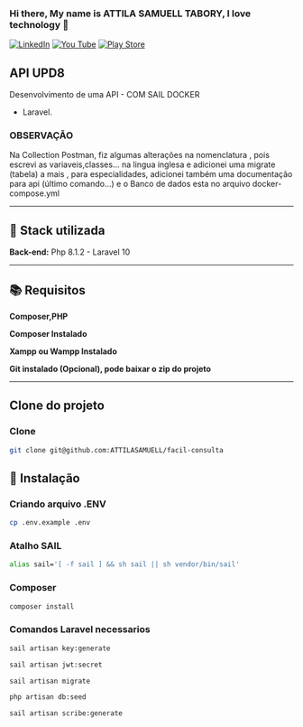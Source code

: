 

### Hi there, My name is ATTILA  SAMUELL TABORY, I love technology 👋

[![LinkedIn ](https://img.shields.io/badge/LinkedIn-0077B5?style=for-the-badge&logo=linkedin&logoColor=white)](https://www.linkedin.com/in/attila-samuell-98291216b/)
[![You Tube](https://img.shields.io/badge/YouTube-FF0000?style=for-the-badge&logo=youtube&logoColor=white)](https://www.youtube.com/channel/UCuX9fZZa3eR4LACYTPVZg5A/videos)
[![Play Store](https://img.shields.io/badge/Google_Play-414141?style=for-the-badge&logo=google-play&logoColor=white)](https://play.google.com/store/apps/details?id=attila.QRCodeGeradorLeitor)


## API UPD8 
Desenvolvimento de uma API  - COM SAIL DOCKER
 + Laravel.

### OBSERVAÇÃO
Na Collection Postman, fiz algumas alterações na nomenclatura , pois escrevi as variaveis,classes... na lingua inglesa e adicionei uma migrate (tabela) a mais , para especialidades, adicionei também uma documentação para api (último comando...) e o Banco de dados esta no arquivo docker-compose.yml

---
## 🔧 Stack utilizada

**Back-end:** Php 8.1.2 - Laravel 10

---
## 📚 Requisitos
**Composer,PHP**


**Composer Instalado**


**Xampp ou Wampp Instalado**


**Git instalado (Opcional), pode baixar o zip do projeto**



---
##  Clone do projeto 
### Clone
```bash
git clone git@github.com:ATTILASAMUELL/facil-consulta

```
## 🚀 Instalação

### Criando arquivo .ENV  
```bash
cp .env.example .env
```
### Atalho SAIL
```bash
alias sail='[ -f sail ] && sh sail || sh vendor/bin/sail'

```

### Composer 
```bash
composer install

```

### Comandos Laravel necessarios  
```bash
sail artisan key:generate
```
```bash
sail artisan jwt:secret
```

```bash
sail artisan migrate
```

```bash
php artisan db:seed
```

```bash
sail artisan scribe:generate
```



